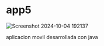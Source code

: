 # app5
![Screenshot 2024-10-04 192137](https://github.com/user-attachments/assets/332a7ea8-b335-4033-b1b4-f31c6639fc6b)

aplicacion movil desarrollada con java
